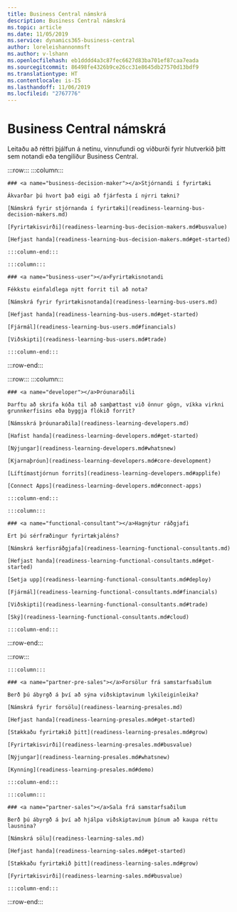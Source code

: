 ```yaml
---
title: Business Central námskrá
description: Business Central námskrá
ms.topic: article
ms.date: 11/05/2019
ms.service: dynamics365-business-central
author: loreleishannonmsft
ms.author: v-lshann
ms.openlocfilehash: eb1dddd4a3c87fec6627d83ba701ef87caa7eada
ms.sourcegitcommit: 86498fe4326b9ce26cc31e8645db27570d13bdf9
ms.translationtype: HT
ms.contentlocale: is-IS
ms.lasthandoff: 11/06/2019
ms.locfileid: "2767776"
---
```

# <a name="business-central-learning-catalog"></a>Business Central námskrá
Leitaðu að réttri þjálfun á netinu, vinnufundi og viðburði fyrir hlutverkið þitt sem notandi eða tengiliður Business Central.

:::row:::
    :::column:::

    ### <a name="business-decision-maker"></a>Stjórnandi í fyrirtæki

    Ákvarðar þú hvort það eigi að fjárfesta í nýrri tækni? 

    [Námskrá fyrir stjórnanda í fyrirtæki](readiness-learning-bus-decision-makers.md)

    [Fyrirtækisvirði](readiness-learning-bus-decision-makers.md#busvalue)

    [Hefjast handa](readiness-learning-bus-decision-makers.md#get-started)

    :::column-end:::

    :::column:::

    ### <a name="business-user"></a>Fyrirtækisnotandi

    Fékkstu einfaldlega nýtt forrit til að nota? 

    [Námskrá fyrir fyrirtækisnotanda](readiness-learning-bus-users.md)

    [Hefjast handa](readiness-learning-bus-users.md#get-started)

    [Fjármál](readiness-learning-bus-users.md#financials)

    [Viðskipti](readiness-learning-bus-users.md#trade)

    :::column-end:::

:::row-end:::

:::row:::
    :::column:::

    ### <a name="developer"></a>Þróunaraðili

    Þarftu að skrifa kóða til að samþættast við önnur gögn, víkka virkni grunnkerfisins eða byggja flókið forrit?

    [Námsskrá þróunaraðila](readiness-learning-developers.md)

    [Hafist handa](readiness-learning-developers.md#get-started)

    [Nýjungar](readiness-learning-developers.md#whatsnew)

    [Kjarnaþróun](readiness-learning-developers.md#core-development)

    [Líftímastjórnun forrits](readiness-learning-developers.md#applife)

    [Connect Apps](readiness-learning-developers.md#connect-apps)

    :::column-end:::

    :::column:::

    ### <a name="functional-consultant"></a>Hagnýtur ráðgjafi
    
    Ert þú sérfræðingur fyrirtækjaléns? 

    [Námskrá kerfisráðgjafa](readiness-learning-functional-consultants.md)

    [Hefjast handa](readiness-learning-functional-consultants.md#get-started)

    [Setja upp](readiness-learning-functional-consultants.md#deploy)

    [Fjármál](readiness-learning-functional-consultants.md#financials)

    [Viðskipti](readiness-learning-functional-consultants.md#trade)

    [Ský](readiness-learning-functional-consultants.md#cloud)

    :::column-end:::

:::row-end:::

:::row:::

    :::column:::

    ### <a name="partner-pre-sales"></a>Forsölur frá samstarfsaðilum

    Berð þú ábyrgð á því að sýna viðskiptavinum lykileiginleika? 

    [Námskrá fyrir forsölu](readiness-learning-presales.md)

    [Hefjast handa](readiness-learning-presales.md#get-started)

    [Stækkaðu fyrirtækið þitt](readiness-learning-presales.md#grow)

    [Fyrirtækisvirði](readiness-learning-presales.md#busvalue)

    [Nýjungar](readiness-learning-presales.md#whatsnew)

    [Kynning](readiness-learning-presales.md#demo)

    :::column-end:::

    :::column:::

    ### <a name="partner-sales"></a>Sala frá samstarfsaðilum

    Berð þú ábyrgð á því að hjálpa viðskiptavinum þínum að kaupa réttu lausnina? 

    [Námskrá sölu](readiness-learning-sales.md)

    [Hefjast handa](readiness-learning-sales.md#get-started)

    [Stækkaðu fyrirtækið þitt](readiness-learning-sales.md#grow)

    [Fyrirtækisvirði](readiness-learning-sales.md#busvalue)

    :::column-end:::

:::row-end:::
